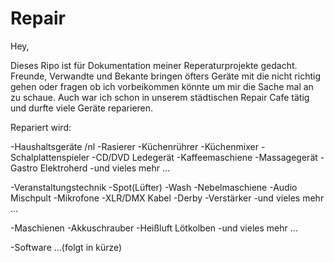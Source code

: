 # Repair

Hey,

Dieses Ripo ist für Dokumentation meiner Reperaturprojekte gedacht.
Freunde, Verwandte und Bekante bringen öfters Geräte mit die nicht richtig
gehen oder fragen ob ich vorbeikommen könnte um mir die Sache mal an zu schaue.
Auch war ich schon in unserem städtischen Repair Cafe tätig und durfte viele Geräte reparieren. 



Repariert wird:

-Haushaltsgeräte /nl
  -Rasierer
  -Küchenrührer
  -Küchenmixer
  -Schalplattenspieler
  -CD/DVD Ledegerät
  -Kaffeemaschiene
  -Massagegerät 
  -Gastro Elektroherd
  -und vieles mehr ...
  
-Veranstaltungstechnik
  -Spot(Lüfter)
  -Wash
  -Nebelmaschiene
  -Audio Mischpult
  -Mikrofone
  -XLR/DMX Kabel
  -Derby
  -Verstärker
  -und vieles mehr ...
  
-Maschienen
  -Akkuschrauber
  -Heißluft Lötkolben
  -und vieles mehr ...

-Software
  ...(folgt in kürze)
  

